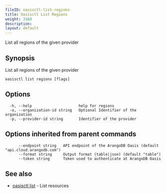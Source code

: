 ```yaml
---
fileID: oasisctl-list-regions
title: Oasisctl List Regions
weight: 3160
description: 
layout: default
---
```

List all regions of the given provider

## Synopsis

List all regions of the given provider

```
oasisctl list regions [flags]
```

## Options

```
  -h, --help                     help for regions
  -o, --organization-id string   Optional Identifier of the organization
  -p, --provider-id string       Identifier of the provider
```

## Options inherited from parent commands

```
      --endpoint string   API endpoint of the ArangoDB Oasis (default "api.cloud.arangodb.com")
      --format string     Output format (table|json) (default "table")
      --token string      Token used to authenticate at ArangoDB Oasis
```

## See also

* [oasisctl list]()	 - List resources

